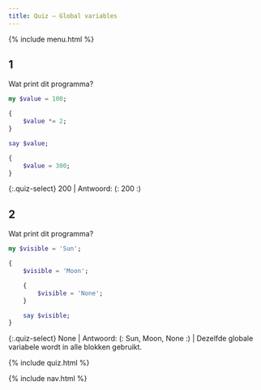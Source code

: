 ```yaml
---
title: Quiz — Global variables
---
```


{% include menu.html %}

## 1

Wat print dit programma?

```raku
my $value = 100;

{
    $value *= 2;
}

say $value;

{
    $value = 300;
}
```

{:.quiz-select}
200 | Antwoord: (: 200 :)

## 2

Wat print dit programma?

```raku
my $visible = 'Sun';

{
    $visible = 'Moon';

    {
        $visible = 'None';
    }

    say $visible;
}
```

{:.quiz-select}
None | Antwoord: (: Sun, Moon, None :) | Dezelfde globale variabele wordt in alle blokken gebruikt.

{% include quiz.html %}

{% include nav.html %}